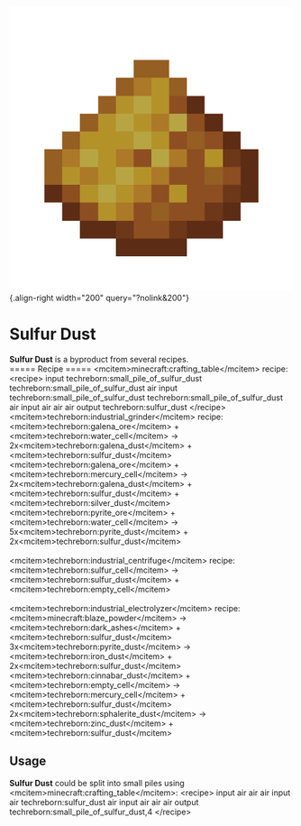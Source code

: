 ![Sulfur Dust](/media/mods/techreborn/sulfur_dust.png){.align-right width="200" query="?nolink&200"}

# Sulfur Dust

**Sulfur Dust** is a byproduct from several recipes.\
===== Recipe ===== \<mcitem\>minecraft:crafting_table\</mcitem\> recipe:\
\<recipe\> input techreborn:small_pile_of_sulfur_dust techreborn:small_pile_of_sulfur_dust air input techreborn:small_pile_of_sulfur_dust techreborn:small_pile_of_sulfur_dust air input air air air output techreborn:sulfur_dust \</recipe\>\
\<mcitem\>techreborn:industrial_grinder\</mcitem\> recipe:\
\<mcitem\>techreborn:galena_ore\</mcitem\> + \<mcitem\>techreborn:water_cell\</mcitem\> -\> 2x\<mcitem\>techreborn:galena_dust\</mcitem\> + \<mcitem\>techreborn:sulfur_dust\</mcitem\>\
\<mcitem\>techreborn:galena_ore\</mcitem\> + \<mcitem\>techreborn:mercury_cell\</mcitem\> -\> 2x\<mcitem\>techreborn:galena_dust\</mcitem\> + \<mcitem\>techreborn:sulfur_dust\</mcitem\> + \<mcitem\>techreborn:silver_dust\</mcitem\>\
\<mcitem\>techreborn:pyrite_ore\</mcitem\> + \<mcitem\>techreborn:water_cell\</mcitem\> -\> 5x\<mcitem\>techreborn:pyrite_dust\</mcitem\> + 2x\<mcitem\>techreborn:sulfur_dust\</mcitem\>\
\
\<mcitem\>techreborn:industrial_centrifuge\</mcitem\> recipe:\
\<mcitem\>techreborn:sulfur_cell\</mcitem\> -\> \<mcitem\>techreborn:sulfur_dust\</mcitem\> + \<mcitem\>techreborn:empty_cell\</mcitem\>\
\
\<mcitem\>techreborn:industrial_electrolyzer\</mcitem\> recipe:\
\<mcitem\>minecraft:blaze_powder\</mcitem\> -\> \<mcitem\>techreborn:dark_ashes\</mcitem\> + \<mcitem\>techreborn:sulfur_dust\</mcitem\>\
3x\<mcitem\>techreborn:pyrite_dust\</mcitem\> -\> \<mcitem\>techreborn:iron_dust\</mcitem\> + 2x\<mcitem\>techreborn:sulfur_dust\</mcitem\>\
\<mcitem\>techreborn:cinnabar_dust\</mcitem\> + \<mcitem\>techreborn:empty_cell\</mcitem\> -\> \<mcitem\>techreborn:mercury_cell\</mcitem\> + \<mcitem\>techreborn:sulfur_dust\</mcitem\>\
2x\<mcitem\>techreborn:sphalerite_dust\</mcitem\> -\> \<mcitem\>techreborn:zinc_dust\</mcitem\> + \<mcitem\>techreborn:sulfur_dust\</mcitem\>

## Usage

**Sulfur Dust** could be split into small piles using \<mcitem\>minecraft:crafting_table\</mcitem\>: \<recipe\> input air air air input air techreborn:sulfur_dust air input air air air output techreborn:small_pile_of_sulfur_dust,4 \</recipe\>
